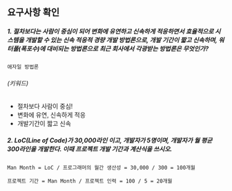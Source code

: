 ## 요구사항 확인

##### 1. 절차보다는 **사람이 중심**이 되어 변화에 유연하고 신속하게 적응하면서 효율적으로 시스템을 개발할 수 있는 신속 적응적 경량 개발 방법론으로, **개발 기간이 짧고 신속**하며, 워터폴(폭포수)에 대비되는 방법론으로 최근 회사에서 각광받는 방법론은 무엇인가?
     
    애자일 방법론
###### (키워드)
- 절차보다 사람이 중심!
- 변화에 유연, 신속하게 적응
- 개발기간이 짧고 신속


##### 2. LoC(Line of Code)가 30,000라인 이고, 개발자가 5명이며, 개발자가 월 평균 300라인을 개발한다.         이때 프로젝트 개발 기간과 계산식을 쓰시오.

    Man Month = LoC / 프로그래머의 월간 생산성 = 30,000 / 300 = 100개월
  
    프로젝트 기간 = Man Month / 프로젝트 인력 = 100 / 5 = 20개월
